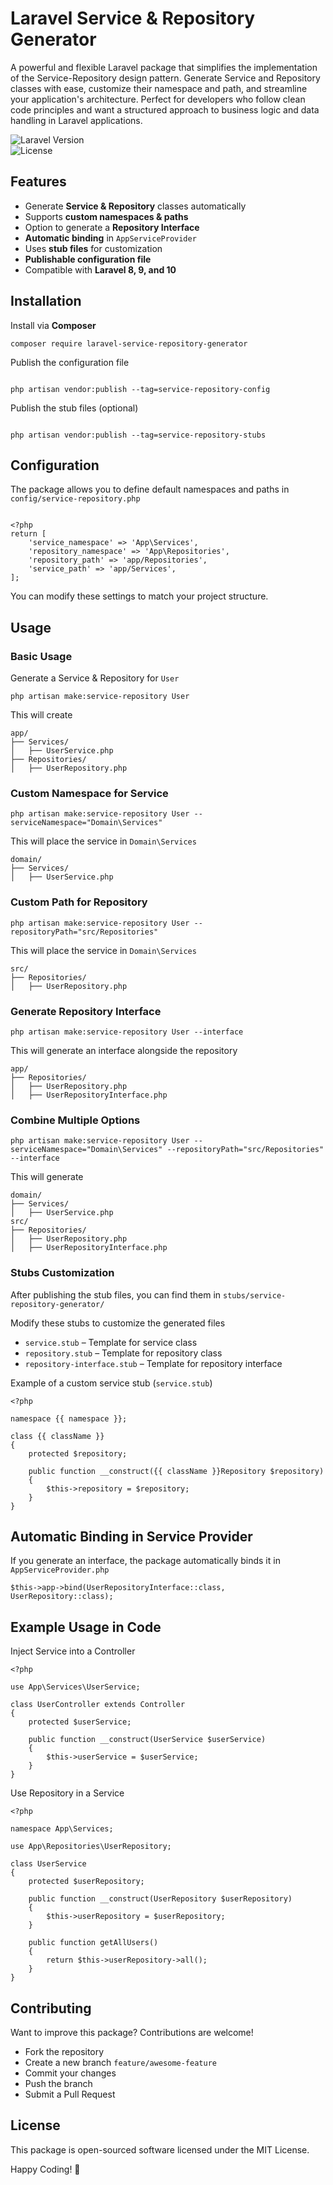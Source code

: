 # Laravel Service & Repository Generator

A powerful and flexible Laravel package that simplifies the implementation of the Service-Repository design pattern. Generate Service and Repository classes with ease, customize their namespace and path, and streamline your application's architecture. Perfect for developers who follow clean code principles and want a structured approach to business logic and data handling in Laravel applications.

![Laravel Version](https://img.shields.io/badge/Laravel-8%20|%209%20|%2010%20|%2011%20-blue.svg?style=flat-square)  
![License](https://img.shields.io/badge/license-MIT-green.svg?style=flat-square)

## Features

- Generate **Service & Repository** classes automatically
- Supports **custom namespaces & paths**
- Option to generate a **Repository Interface**
- **Automatic binding** in `AppServiceProvider`
- Uses **stub files** for customization
- **Publishable configuration file**
- Compatible with **Laravel 8, 9, and 10**

## Installation

Install via **Composer**

```
composer require laravel-service-repository-generator
```

Publish the configuration file

```

php artisan vendor:publish --tag=service-repository-config

```

Publish the stub files (optional)

```

php artisan vendor:publish --tag=service-repository-stubs

```

## Configuration

The package allows you to define default namespaces and paths in `config/service-repository.php`

```

<?php
return [
    'service_namespace' => 'App\Services',
    'repository_namespace' => 'App\Repositories',
    'repository_path' => 'app/Repositories',
    'service_path' => 'app/Services',
];
```

You can modify these settings to match your project structure.

## Usage

### Basic Usage

Generate a Service & Repository for `User`

```
php artisan make:service-repository User
```

This will create

```
app/
├── Services/
│   ├── UserService.php
├── Repositories/
│   ├── UserRepository.php
```

### Custom Namespace for Service

```
php artisan make:service-repository User --serviceNamespace="Domain\Services"
```

This will place the service in `Domain\Services`

```
domain/
├── Services/
│   ├── UserService.php
```

### Custom Path for Repository

```
php artisan make:service-repository User --repositoryPath="src/Repositories"
```

This will place the service in `Domain\Services`

```
src/
├── Repositories/
│   ├── UserRepository.php
```

### Generate Repository Interface

```
php artisan make:service-repository User --interface
```

This will generate an interface alongside the repository

```
app/
├── Repositories/
│   ├── UserRepository.php
│   ├── UserRepositoryInterface.php
```

### Combine Multiple Options

```
php artisan make:service-repository User --serviceNamespace="Domain\Services" --repositoryPath="src/Repositories" --interface
```

This will generate

```
domain/
├── Services/
│   ├── UserService.php
src/
├── Repositories/
│   ├── UserRepository.php
│   ├── UserRepositoryInterface.php
```

### Stubs Customization

After publishing the stub files, you can find them in `stubs/service-repository-generator/`

Modify these stubs to customize the generated files

- `service.stub` – Template for service class
- `repository.stub` – Template for repository class
- `repository-interface.stub` – Template for repository interface

Example of a custom service stub (`service.stub`)

```
<?php

namespace {{ namespace }};

class {{ className }}
{
    protected $repository;

    public function __construct({{ className }}Repository $repository)
    {
        $this->repository = $repository;
    }
}

```

## Automatic Binding in Service Provider

If you generate an interface, the package automatically binds it in `AppServiceProvider.php`

```
$this->app->bind(UserRepositoryInterface::class, UserRepository::class);
```

## Example Usage in Code

Inject Service into a Controller

```
<?php

use App\Services\UserService;

class UserController extends Controller
{
    protected $userService;

    public function __construct(UserService $userService)
    {
        $this->userService = $userService;
    }
}
```

Use Repository in a Service

```
<?php

namespace App\Services;

use App\Repositories\UserRepository;

class UserService
{
    protected $userRepository;

    public function __construct(UserRepository $userRepository)
    {
        $this->userRepository = $userRepository;
    }

    public function getAllUsers()
    {
        return $this->userRepository->all();
    }
}

```

## Contributing

Want to improve this package? Contributions are welcome!

- Fork the repository
- Create a new branch `feature/awesome-feature`
- Commit your changes
- Push the branch
- Submit a Pull Request

## License

This package is open-sourced software licensed under the MIT License.

Happy Coding! 🎉
